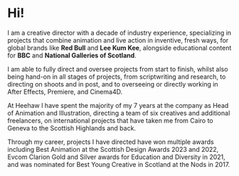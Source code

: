 # Hi!

I am a creative director with a decade of industry experience, specializing in projects that combine animation and live action in inventive, fresh ways, for global brands like **Red Bull** and **Lee Kum Kee**, alongside educational content for **BBC** and **National Galleries of Scotland**.

I am able to fully direct and oversee projects from start to finish, whilst also being hand-on in all stages of projects, from scriptwriting and research, to directing on shoots and in post, and to overseeing or directly working in After Effects, Premiere, and Cinema4D.

At Heehaw I have spent the majority of my 7 years at the company as Head of Animation and Illustration, directing a team of six creatives and additional freelancers, on international projects that have taken me from Cairo to Geneva to the Scottish Highlands and back.

Through my career, projects I have directed have won multiple awards including Best Animation at the Scottish Design Awards 2023 and 2022, Evcom Clarion Gold and Silver awards for Education and Diversity in 2021, and was nominated for Best Young Creative in Scotland at the Nods in 2017.